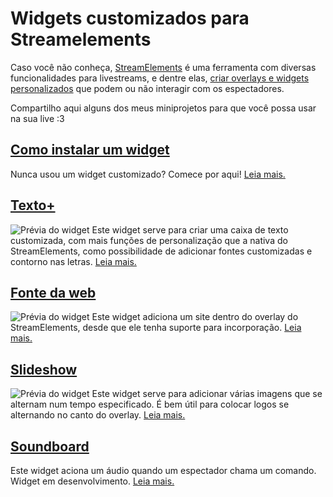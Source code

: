 # Widgets customizados para Streamelements

Caso você não conheça, [StreamElements](https://streamelements.com/) é uma ferramenta com diversas funcionalidades para livestreams, e dentre elas, [criar overlays e widgets personalizados](https://docs.streamelements.com/overlays/getting-started) que podem ou não interagir com os espectadores.

Compartilho aqui alguns dos meus miniprojetos para que você possa usar na sua live :3

## [Como instalar um widget](./instrucoes/main.md)
Nunca usou um widget customizado? Comece por aqui! [Leia mais.](./instrucoes/main.md)

## [Texto+](./custom-text/main.md)
![Prévia do widget](./custom-text/preview.png)
Este widget serve para criar uma caixa de texto customizada, com mais funções de personalização que a nativa do StreamElements, como possibilidade de adicionar fontes customizadas e contorno nas letras. [Leia mais.](./custom-text/main.md)

## [Fonte da web](./iframe/main.md)
![Prévia do widget](./iframe/preview.webp)
Este widget adiciona um site dentro do overlay do StreamElements, desde que ele tenha suporte para incorporação. [Leia mais.](./iframe/main.md)

## [Slideshow](./slideshow/main.md)
![Prévia do widget](./slideshow/slideshow-demo.webp)
Este widget serve para adicionar várias imagens que se alternam num tempo especificado. É bem útil para colocar logos se alternando no canto do overlay. [Leia mais.](./slideshow/main.md)

## [Soundboard](./soundboard/main.md)
Este widget aciona um áudio quando um espectador chama um comando. Widget em desenvolvimento. [Leia mais.](./soundboard/main.md)

